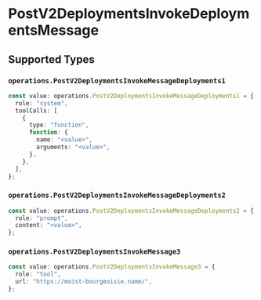 # PostV2DeploymentsInvokeDeploymentsMessage


## Supported Types

### `operations.PostV2DeploymentsInvokeMessageDeployments1`

```typescript
const value: operations.PostV2DeploymentsInvokeMessageDeployments1 = {
  role: "system",
  toolCalls: [
    {
      type: "function",
      function: {
        name: "<value>",
        arguments: "<value>",
      },
    },
  ],
};
```

### `operations.PostV2DeploymentsInvokeMessageDeployments2`

```typescript
const value: operations.PostV2DeploymentsInvokeMessageDeployments2 = {
  role: "prompt",
  content: "<value>",
};
```

### `operations.PostV2DeploymentsInvokeMessage3`

```typescript
const value: operations.PostV2DeploymentsInvokeMessage3 = {
  role: "tool",
  url: "https://moist-bourgeoisie.name/",
};
```

